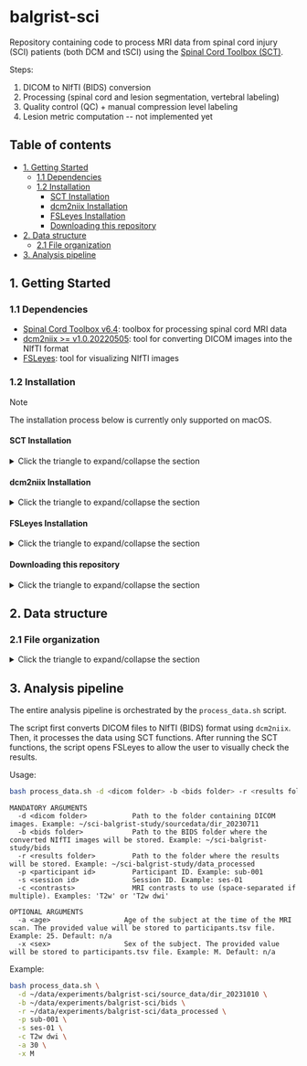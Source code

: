 # balgrist-sci

Repository containing code to process MRI data from spinal cord injury (SCI) patients (both DCM and tSCI) using the [Spinal Cord Toolbox (SCT)](https://github.com/spinalcordtoolbox/spinalcordtoolbox).

Steps:
1. DICOM to NIfTI (BIDS) conversion
2. Processing (spinal cord and lesion segmentation, vertebral labeling)
3. Quality control (QC) + manual compression level labeling
4. Lesion metric computation -- not implemented yet

## Table of contents
- [1. Getting Started](#1-getting-started)
  - [1.1 Dependencies](#11-dependencies)
  - [1.2 Installation](#12-installation)
    - [SCT Installation](#sct-installation)
    - [dcm2niix Installation](#dcm2niix-installation)
    - [FSLeyes Installation](#fsleyes-installation)
    - [Downloading this repository](#downloading-this-repository)
- [2. Data structure](#2-data-structure)
  - [2.1 File organization](#21-file-organization)
- [3. Analysis pipeline](#3-analysis-pipeline)

## 1. Getting Started

### 1.1 Dependencies

* [Spinal Cord Toolbox v6.4](https://github.com/spinalcordtoolbox/spinalcordtoolbox/releases/tag/6.4): toolbox for processing spinal cord MRI data
* [dcm2niix >= v1.0.20220505](https://github.com/rordenlab/dcm2niix?tab=readme-ov-file#install): tool for converting DICOM images into the NIfTI format
* [FSLeyes](https://owncloud.cesnet.cz/index.php/s/z5h02r0cq0B7ESf): tool for visualizing NIfTI images

### 1.2 Installation

> [!NOTE]
> The installation process below is currently only supported on macOS.

#### SCT Installation

<details><summary>Click the triangle to expand/collapse the section</summary>

1. Open a new terminal:

Press <kbd>command</kbd> + <kbd>space</kbd> and type `Terminal` and press <kbd>return/enter</kbd>.

2. Run the following commands in the terminal (you can copy-paste the whole block):

ℹ️ The installation process will take a few minutes.

```bash
# Go to your home directory
cd ~
# Download SCT v6.4
curl -L -o 6.4.zip https://github.com/spinalcordtoolbox/spinalcordtoolbox/archive/refs/tags/6.4.zip
# Unzip the downloaded file --> the unzipped directory will be named spinalcordtoolbox-6.4
unzip 6.4.zip
rm 6.4.zip
# Go to the SCT directory
cd spinalcordtoolbox-6.4
# Install SCT v6.4
./install_sct -iyc
#  '-i'   Install in-place (i.e., in the current directory)
#  '-y'   Install without interruption with 'yes' as default answer
#  '-c'   Disables sct_check_dependencies so we can check it separately
```

3. Check that SCT was installed correctly:

Close the terminal and open a new one (press <kbd>command</kbd> + <kbd>space</kbd> and type `Terminal` and press <kbd>return/enter</kbd>.).

```bash
# Check that SCT was installed correctly
sct_check_dependencies
# Display location of SCT installation
echo $SCT_DIR
```

The expected output is `[OK]` for all dependencies.

</details>

#### dcm2niix Installation

<details><summary>Click the triangle to expand/collapse the section</summary>

1. Open a new terminal (if you closed the previous one):

Press <kbd>command</kbd> + <kbd>space</kbd> and type `Terminal` and press <kbd>return/enter</kbd>.

Then, activate the SCT conda environment:

```bash
# Go to the SCT directory
cd $SCT_DIR
# Activate SCT conda environment
source ./python/etc/profile.d/conda.sh
conda activate venv_sct
```

2. Run the following command in the terminal (you can copy-paste the whole block):

```bash
# Install dcm2niix using pip
pip install dcm2niix
```

3. Check that `dcm2niix` was installed correctly:

```bash
dcm2niix --version
```

The expected output is the version of `dcm2niix`.

</details>

#### FSLeyes Installation

<details><summary>Click the triangle to expand/collapse the section</summary>

1. Open a new terminal (if you closed the previous one):

Press <kbd>command</kbd> + <kbd>space</kbd> and type `Terminal` and press <kbd>return/enter</kbd>.

Then, activate the SCT conda environment:

```bash
# Go to the SCT directory
cd $SCT_DIR
# Activate SCT conda environment
source ./python/etc/profile.d/conda.sh
conda activate venv_sct
```

2. Run the following command in the terminal (you can copy-paste the whole block):

```bash
# Install fsleyes from conda-forge
conda install -c conda-forge fsleyes
```

3. Check that `fsleyes` was installed correctly:

```bash
fsleyes --version
```

The expected output is the version of `fsleyes`.

</details>

#### Downloading this repository

<details><summary>Click the triangle to expand/collapse the section</summary>

1. Open a new terminal (if you closed the previous one):

Press <kbd>command</kbd> + <kbd>space</kbd> and type `Terminal` and press <kbd>return/enter</kbd>.

2. Run the following commands in the terminal (you can copy-paste the whole block):

```bash
# Go to your home directory
cd ~
# Download the repository --> the repository will be downloaded as zip file named balgrist-sci.zip
curl -L -o balgrist-sci.zip https://github.com/sct-pipeline/balgrist-sci/archive/refs/tags/r20240918.zip
# Unzip the downloaded file --> the unzipped directory will be named balgrist-sci-r20240918
unzip balgrist-sci.zip
rm balgrist-sci.zip
# Rename the unzipped directory to balgrist-sci
mv balgrist-sci-r20240918 balgrist-sci
```

3. Check that the repository was downloaded correctly:

```bash
# Activate SCT conda environment
source ./python/etc/profile.d/conda.sh
conda activate venv_sct
# Call the help of the file_loader.py script
python ~/balgrist-sci/file_loader.py --help
```

The expected output is the help message of the `file_loader.py` script.

</details>

## 2. Data structure

### 2.1 File organization

<details><summary>Click the triangle to expand/collapse the section</summary>

A file organization according to the [BIDS](https://bids-specification.readthedocs.io/en/stable/) is shown below.

Note that only the `sourcedata` directory containing folders with DICOM files for each subject is initially required. 
The rest of the directories and files will be created during the processing; see the next section.

```
├── participants.tsv        --> file with participants information; see example below
├── sourcedata              --> folder containing DICOM files for each subject
│   ├── dir_20230711        --> folder with DICOM files for first subject and first session
│   ├── dir_20230711        --> folder with DICOM files for second subject and first session
│   ├── ... 
│   ├── dir_20240815        --> folder with DICOM files for first subject and second session
│   └── ... 
├── bids                    --> folder with BIDS-compliant data
│    ├── sub-001            --> folder containing NIfTI files for first subject
│    │   ├── ses-01         --> first session
│    │   │  ├── anat        --> folder with anatomical data
│    │   │  │  ├── sub-001_ses-01_T1w.nii.gz
│    │   │  │  ├── sub-001_ses-01_T2w.nii.gz
│    │   │  │  ├── ...
│    │   │  └── dwi         --> folder with diffusion data
│    │   │     ├── sub-001_ses-01_dwi.nii.gz
│    │   │     ├── sub-001_ses-01_dwi.bval
│    │   │     ├── sub-001_ses-01_dwi.bvec
│    │   └── ses-02         --> second session
│    │      ├── ...
│    ├── sub-002            --> folder containing NIfTI files for second subject
│    │   ├── ...
│    ├── ...
│    └── derivatives        --> folder to store visually checked and/or manually corrected data (for example, spinal cord segmentations)
│        └── labels
│            ├── sub-001    --> first subject
│            │   ├── ses-01 --> first session
│            │   │  ├── anat
│            │   │  │  ├── sub-001_ses-01_T2w_label-SC_seg.nii.gz              --> spinal cord (SC) binary segmentation
│            │   │  │  ├── sub-001_ses-01_T2w_label-compression_label.nii.gz   --> binary compression labeling
│            │   │  │  ├── ...
│            │   │  └── dwi
│            │   │     ├── sub-001_ses-01_dwi_label-SC_seg.nii.gz
│            │   │     ├── ...
│            │   └── ses-02 --> second session
│            │      ├── ...
│            ├── sub-002
│            └── ...
└── data_processed          --> folder with processed data  
     ├── sub-001            --> folder with processed data for first subject
     │   ├── ses-01         --> first session
     │   │  ├── anat        --> folder with processed anatomical data
     │   │  │  ├── ...
     ...
```

`participants.tsv` example:

| participant_id | ses_id | source_id | age | sex |
|----------------|--------|-----------|-----|-----|
| sub-001        | ses-01 | dir_20230711 | 42  | M   |
| sub-001        | ses-02 | dir_20240815 | 43  | M   |
| sub-002        | ses-01 | dir_20230713 | 57  | F   |

ℹ️ Notice that we use one row per session. This means that, for example, `sub-001` has two rows in the table because they have two sessions.

</details>

## 3. Analysis pipeline

The entire analysis pipeline is orchestrated by the `process_data.sh` script.

The script first converts DICOM files to NIfTI (BIDS) format using `dcm2niix`. 
Then, it processes the data using SCT functions. After running the SCT functions, the script opens FSLeyes to allow the 
user to visually check the results. 

Usage:

```bash
bash process_data.sh -d <dicom folder> -b <bids folder> -r <results folder> -p <participant id> -s <session id> -c <contrasts> [-age <age> -sex <sex>]
```

```
MANDATORY ARGUMENTS
  -d <dicom folder>           Path to the folder containing DICOM images. Example: ~/sci-balgrist-study/sourcedata/dir_20230711
  -b <bids folder>            Path to the BIDS folder where the converted NIfTI images will be stored. Example: ~/sci-balgrist-study/bids
  -r <results folder>         Path to the folder where the results will be stored. Example: ~/sci-balgrist-study/data_processed
  -p <participant id>         Participant ID. Example: sub-001
  -s <session id>             Session ID. Example: ses-01
  -c <contrasts>              MRI contrasts to use (space-separated if multiple). Examples: 'T2w' or 'T2w dwi'

OPTIONAL ARGUMENTS
  -a <age>                  Age of the subject at the time of the MRI scan. The provided value will be stored to participants.tsv file. Example: 25. Default: n/a
  -x <sex>                  Sex of the subject. The provided value will be stored to participants.tsv file. Example: M. Default: n/a
```

Example:

```bash
bash process_data.sh \
  -d ~/data/experiments/balgrist-sci/source_data/dir_20231010 \
  -b ~/data/experiments/balgrist-sci/bids \
  -r ~/data/experiments/balgrist-sci/data_processed \
  -p sub-001 \
  -s ses-01 \
  -c T2w dwi \
  -a 30 \
  -x M
```
